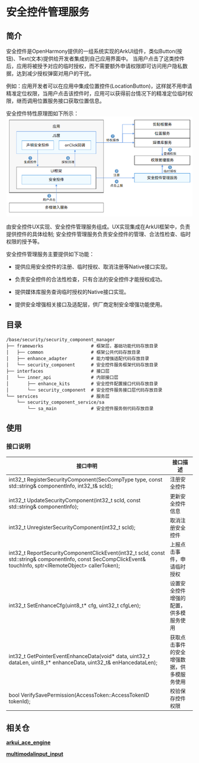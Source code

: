 # 安全控件管理服务

## 简介

安全控件是OpenHarmony提供的一组系统实现的ArkUI组件，类似Button(按钮)、Text(文本)提供给开发者集成到自己应用界面中。
当用户点击了这类控件后，应用将被授予对应的临时授权，而不需要额外申请权限即可访问用户隐私数据，达到减少授权弹窗对用户的干扰。

例如：应用开发者可以在应用中集成位置控件(LocationButton)，这样就不用申请精准定位权限，当用户点击该控件时，应用可以获得前台情况下的精准定位临时权限，继而调用位置服务接口获取位置信息。

安全控件特性原理图如下所示：
![zh-cn_image_0000001566651300](figures/zh-cn_image_0000001566651300.png)

由安全控件UX实现、安全控件管理服务组成。UX实现集成在ArkUI框架中，负责提供控件的具体绘制; 安全控件管理服务负责安全控件的管理、合法性检查、临时权限的授予等。

安全控件管理服务主要提供如下功能：

- 提供应用安全控件的注册、临时授权、取消注册等Native接口实现。

- 负责安全控件的合法性检查，只有合法的安全控件才能授权成功。

- 提供媒体库服务查询临时授权的Native接口实现。

- 提供安全增强相关接口及适配层，供厂商定制安全增强功能使用。


## 目录

```
/base/security/security_component_manager
├── frameworks                  # 框架层，基础功能代码存放目录
│   ├── common                  # 框架公共代码存放目录
│   ├── enhance_adapter         # 能力增强适配代码存放目录
│   └── security_component      # 安全控件服务框架代码存放目录
├── interfaces                  # 接口层
│   └── inner_api               # 内部接口层
│       ├── enhance_kits        # 安全控件配置接口代码存放目录
│       └── security_component  # 安全控件服务接口层代码存放目录
└── services                    # 服务层
    └── security_component_service/sa
        └── sa_main             # 安全控件服务侧代码存放目录

```

## 使用
### 接口说明

| **接口申明** | **接口描述** |
| --- | --- |
| int32_t RegisterSecurityComponent(SecCompType type, const std::string& componentInfo, int32_t& scId); | 注册安全控件 |
| int32_t UpdateSecurityComponent(int32_t scId, const std::string& componentInfo); | 更新安全控件信息 |
| int32_t UnregisterSecurityComponent(int32_t scId); | 取消注册安全控件 |
| int32_t ReportSecurityComponentClickEvent(int32_t scId, const std::string& componentInfo, const SecCompClickEvent& touchInfo, sptr&lt;IRemoteObject&gt; callerToken); | 上报点击事件，申请临时授权 |
| int32_t SetEnhanceCfg(uint8_t* cfg, uint32_t cfgLen); | 设置安全控件增强的配置，供多模服务使用 |
| int32_t GetPointerEventEnhanceData(void* data, uint32_t dataLen, uint8_t* enhanceData, uint32_t& enHancedataLen); | 获取点击事件的安全增强数据，供多模服务使用 |
| bool VerifySavePermission(AccessToken::AccessTokenID tokenId); | 校验保存控件权限 |

## 相关仓

**[arkui\_ace\_engine](https://gitee.com/openharmony/arkui_ace_engine/blob/master/README_zh.md)**

**[multimodalinput\_input](https://gitee.com/openharmony/multimodalinput_input/blob/master/README_zh.md)**

